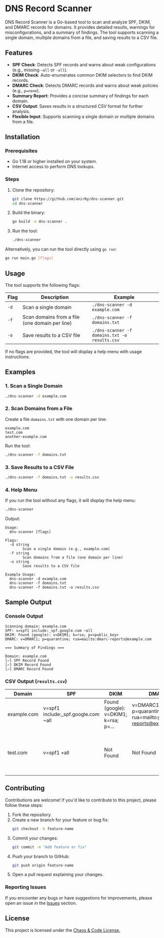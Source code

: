 # DNS Record Scanner

DNS Record Scanner is a Go-based tool to scan and analyze SPF, DKIM, and DMARC records for domains. It provides detailed results, warnings for misconfigurations, and a summary of findings. The tool supports scanning a single domain, multiple domains from a file, and saving results to a CSV file.

## Features

- **SPF Check**: Detects SPF records and warns about weak configurations (e.g., missing `~all` or `-all`).
- **DKIM Check**: Auto-enumerates common DKIM selectors to find DKIM records.
- **DMARC Check**: Detects DMARC records and warns about weak policies (e.g., `p=none`).
- **Summary Report**: Provides a concise summary of findings for each domain.
- **CSV Output**: Saves results in a structured CSV format for further analysis.
- **Flexible Input**: Supports scanning a single domain or multiple domains from a file.

## Installation

### Prerequisites

- Go 1.18 or higher installed on your system.
- Internet access to perform DNS lookups.

### Steps

1. Clone the repository:
   ```bash
   git clone https://github.com/anir0y/dns-scanner.git
   cd dns-scanner
   ```

2. Build the binary:
   ```bash
   go build -o dns-scanner .
   ```

3. Run the tool:
   ```bash
   ./dns-scanner
   ```

Alternatively, you can run the tool directly using `go run`:
```bash
go run main.go [flags]
```

## Usage

The tool supports the following flags:

| Flag | Description | Example |
|------|-------------|---------|
| `-d` | Scan a single domain | `./dns-scanner -d example.com` |
| `-f` | Scan domains from a file (one domain per line) | `./dns-scanner -f domains.txt` |
| `-o` | Save results to a CSV file | `./dns-scanner -f domains.txt -o results.csv` |

If no flags are provided, the tool will display a help menu with usage instructions.

## Examples

### 1. Scan a Single Domain
```bash
./dns-scanner -d example.com
```

### 2. Scan Domains from a File
Create a file `domains.txt` with one domain per line:
```
example.com
test.com
another-example.com
```

Run the tool:
```bash
./dns-scanner -f domains.txt
```

### 3. Save Results to a CSV File
```bash
./dns-scanner -f domains.txt -o results.csv
```

### 4. Help Menu
If you run the tool without any flags, it will display the help menu:
```bash
./dns-scanner
```

Output:
```
Usage:
  dns-scanner [flags]

Flags:
  -d string
        Scan a single domain (e.g., example.com)
  -f string
        Scan domains from a file (one domain per line)
  -o string
        Save results to a CSV file

Example Usage:
  dns-scanner -d example.com
  dns-scanner -f domains.txt
  dns-scanner -f domains.txt -o results.csv
```

## Sample Output

### Console Output
```plaintext
Scanning domain: example.com
SPF: v=spf1 include:_spf.google.com ~all
DKIM: Found (google): v=DKIM1; k=rsa; p=<public_key>
DMARC: v=DMARC1; p=quarantine; rua=mailto:dmarc-reports@example.com

=== Summary of Findings ===

Domain: example.com
[✓] SPF Record Found
[✓] DKIM Record Found
[✓] DMARC Record Found
```

### CSV Output (`results.csv`)
| Domain             | SPF                                      | DKIM                                | DMARC                                   | Warnings                                                                 |
|--------------------|------------------------------------------|-------------------------------------|-----------------------------------------|--------------------------------------------------------------------------|
| example.com        | v=spf1 include:_spf.google.com ~all     | Found (google): v=DKIM1; k=rsa; p=... | v=DMARC1; p=quarantine; rua=mailto:dmarc-reports@example.com |                                                                          |
| test.com           | v=spf1 +all                             | Not Found                          | Not Found                              | SPF record does not end with '~all' or '-all'. This may allow unauthorized senders. |

## Contributing

Contributions are welcome! If you'd like to contribute to this project, please follow these steps:

1. Fork the repository.
2. Create a new branch for your feature or bug fix:
   ```bash
   git checkout -b feature-name
   ```
3. Commit your changes:
   ```bash
   git commit -m "Add feature or fix"
   ```
4. Push your branch to GitHub:
   ```bash
   git push origin feature-name
   ```
5. Open a pull request explaining your changes.

### Reporting Issues
If you encounter any bugs or have suggestions for improvements, please open an issue in the [Issues](https://github.com/anir0y/dns-scanner/issues) section.

## License

This project is licensed under the [Chaos & Code License.](LICENSE.MD)

